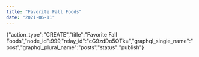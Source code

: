 ```yaml
---
title: "Favorite Fall Foods"
date: "2021-06-11"
---
```


{"action\_type":"CREATE","title":"Favorite Fall Foods","node\_id":999,"relay\_id":"cG9zdDo5OTk=","graphql\_single\_name":"post","graphql\_plural\_name":"posts","status":"publish"}

